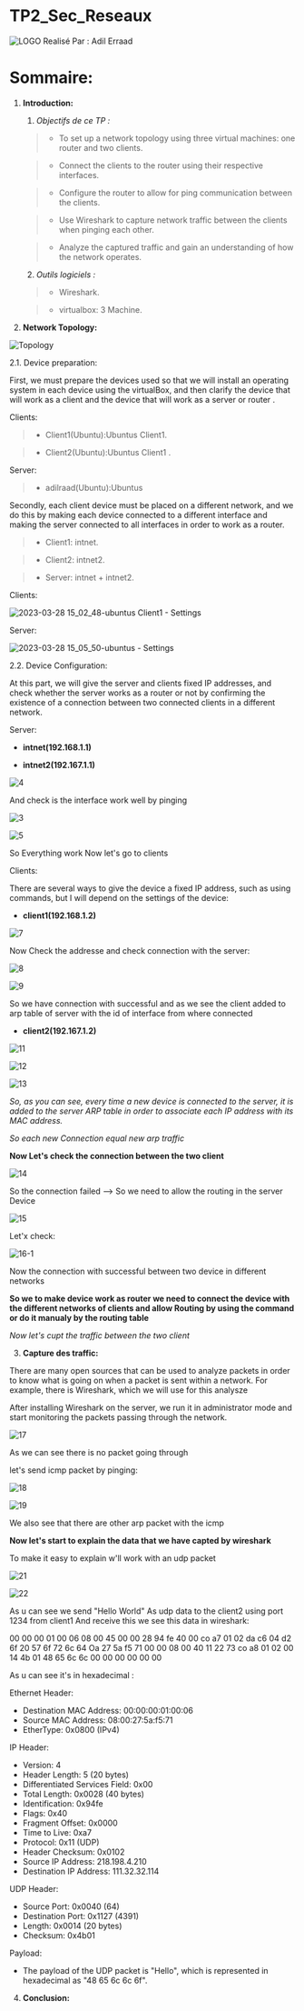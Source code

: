 # TP2_Sec_Reseaux
![LOGO](https://user-images.githubusercontent.com/99618982/225015198-317d743a-74b9-44ad-a13b-7e698620b346.jpeg)
Realisé Par : Adil Erraad

# Sommaire:

 1. **Introduction:**
 
    1. *Objectifs de ce TP :*
    
    >
    > - To set up a network topology using three virtual machines: one router and two clients.
    
    > - Connect the clients to the router using their respective interfaces.

    > - Configure the router to allow for ping communication between the clients.

    > - Use Wireshark to capture network traffic between the clients when pinging each other.

    > - Analyze the captured traffic and gain an understanding of how the network operates.
           
    >
    
    2. *Outils logiciels :*
    
    >
    > - Wireshark.
    
    > - virtualbox: 3 Machine.
    
    >
      
 2. **Network Topology:**
 
 ![Topology](https://user-images.githubusercontent.com/99618982/226592631-a67a5393-3de2-44a5-b258-d57e92b541d3.jpg)
 
   2.1. Device preparation:
 
 First, we must prepare the devices used so that we will install an operating system in each device using the virtualBox, and then clarify the device that will work as a client and the device that will work as a server or router .
 
   Clients:
    
  >
  > -  Client1(Ubuntu):Ubuntus Client1.
    
  > -  Client2(Ubuntu):Ubuntus Client1 .
    
  >
    
   Server:
    
> -  adilraad(Ubuntu):Ubuntus
 
 Secondly, each client device must be placed on a different network, and we do this by making each device connected to a different interface and making the server connected to all interfaces in order to work as a router.
 
  >
  > -  Client1: intnet.
    
  > -  Client2: intnet2.
  
  > -  Server: intnet + intnet2.
    
  >
 
Clients:

![2023-03-28 15_02_48-ubuntus Client1 - Settings](https://user-images.githubusercontent.com/99618982/228282098-2c902f13-caa6-41c7-a269-303e0a6cb1b5.jpg)


Server:

![2023-03-28 15_05_50-ubuntus - Settings](https://user-images.githubusercontent.com/99618982/228282595-f5fed2b3-5da6-4655-ae8b-a10e930b5be4.jpg)

   2.2. Device Configuration:
   
   At this part, we will give the server and clients fixed IP addresses, and check whether the server works as a router or not by confirming the existence of a connection between two connected clients in a different network.
   
   Server:
   
   * **intnet(192.168.1.1)** 
   
   * **intnet2(192.167.1.1)**
   
   ![4](https://user-images.githubusercontent.com/99618982/228285913-e9813403-11cb-4679-9d8a-a2bfb91fa9c2.jpg)
   
   And check is the interface work well by pinging
   
   ![3](https://user-images.githubusercontent.com/99618982/228286071-0afa6c5b-743d-4dcf-9c50-aaeadf88f5ba.jpg)
   
   ![5](https://user-images.githubusercontent.com/99618982/228287002-5fb8c9b2-c32c-4412-9beb-9ae231bf8b71.jpg)


   So Everything work Now let's go to clients

   Clients:
   
   There are several ways to give the device a fixed IP address, such as using commands, but I will depend on the settings of the device:
   
   * **client1(192.168.1.2)** 
   
   ![7](https://user-images.githubusercontent.com/99618982/228288452-f11cf15b-42df-46f2-8b08-f2d613efbf38.jpg)
   
   Now Check the addresse and check connection with the server:
   
   ![8](https://user-images.githubusercontent.com/99618982/228288651-1f0612bd-c00b-419e-8f0f-4425cd900afc.jpg)
   
   ![9](https://user-images.githubusercontent.com/99618982/228288790-0c83b170-79f4-4103-9c30-736240be316f.jpg)
   
   So we have connection with successful and as we see the client added to arp table of server with the id of interface from where connected

   * **client2(192.167.1.2)**
   
   ![11](https://user-images.githubusercontent.com/99618982/228289668-0bd237bb-9ebc-4f37-b86b-a2b8456ec354.jpg)
   
   ![12](https://user-images.githubusercontent.com/99618982/228289748-7495e50c-54c4-4fcf-8172-1f2fcf41efd4.jpg)

   ![13](https://user-images.githubusercontent.com/99618982/228289779-14533ffd-8c20-45fa-8b43-1f1b085b0bd8.jpg)
   
   *So, as you can see, every time a new device is connected to the server, it is added to the server ARP table in order to associate each IP address with its MAC address.*
   
   *So each new Connection equal new arp traffic*
   
   **Now Let's check the connection between the two client**
   
   ![14](https://user-images.githubusercontent.com/99618982/228291351-2af3f874-5c03-46d0-952e-0522f69094fb.jpg)
   
   So the connection failed --> So we need to allow the routing in the server Device
   
   ![15](https://user-images.githubusercontent.com/99618982/228291640-1772adab-f0ce-4a3d-be1d-0547297f2935.jpg)

  Let'x check:

   ![16-1](https://user-images.githubusercontent.com/99618982/228291768-63a6cd97-39c0-497a-9ece-de5fb38eca1b.jpg)
    
  Now the connection with successful between two device in different networks
    
  **So we to make device work as router we need to connect the device with the different networks of clients and allow Routing by using the command or do it manualy by the  routing table**
    
  _*Now let's cupt the traffic between the two client*_

 3. **Capture des traffic:**

  There are many open sources that can be used to analyze packets in order to know what is going on when a packet is sent within a network. For example, there is Wireshark, which we will use for this analysze
  
  After installing Wireshark on the server, we run it in administrator mode and start monitoring the packets passing through the network.
  
 ![17](https://user-images.githubusercontent.com/99618982/228299308-f79edf4e-5a4e-41dc-86c6-994dfabd45ed.jpg)
 
 As we can see there is no packet going through
 
 let's send icmp packet by pinging:
 
 ![18](https://user-images.githubusercontent.com/99618982/228305528-bf48c41f-8068-40c0-9ccc-2c79046595f7.jpg)
 
![19](https://user-images.githubusercontent.com/99618982/228311086-9acb5077-e0d4-4367-a164-be74e7f5232f.jpg)

We also see that there are other arp packet with the icmp

**Now let's start to explain  the data that we have capted by wireshark**

To make it easy to explain w'll work with an udp packet

![21](https://user-images.githubusercontent.com/99618982/228318764-79aca133-5709-4b81-9f68-d681aed5e52a.jpg)

![22](https://user-images.githubusercontent.com/99618982/228318783-decf6734-1678-4304-841c-204e205e39cd.jpg)

 As u can see we send "Hello World" As udp data to the client2 using port 1234 from client1 And receive this we see this data in wireshark:

00 00 00 01 00 06 08 00 45 00 00 28 94 fe 40 00 co a7 01 02 da c6 04 d2 6f 20 57 6f 72 6c 64 Oa
27 5a f5 71 00 00 08 00 40 11 22 73 co a8 01 02 00 14 4b 01 48 65 6c 6c 00 00 00 00 00 00

As u can see it's in hexadecimal :

Ethernet Header:
- Destination MAC Address: 00:00:00:01:00:06
- Source MAC Address: 08:00:27:5a:f5:71
- EtherType: 0x0800 (IPv4)

IP Header:

- Version: 4
- Header Length: 5 (20 bytes)
- Differentiated Services Field: 0x00
- Total Length: 0x0028 (40 bytes)
- Identification: 0x94fe
- Flags: 0x40
- Fragment Offset: 0x0000
- Time to Live: 0xa7
- Protocol: 0x11 (UDP)
- Header Checksum: 0x0102
- Source IP Address: 218.198.4.210
- Destination IP Address: 111.32.32.114

UDP Header:

- Source Port: 0x0040 (64)
- Destination Port: 0x1127 (4391)
- Length: 0x0014 (20 bytes)
- Checksum: 0x4b01

Payload:

- The payload of the UDP packet is "Hello", which is represented in hexadecimal as "48 65 6c 6c 6f".
    
 
 4. **Conclusion:**
